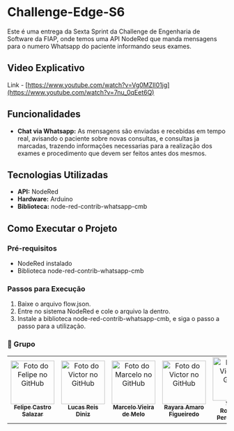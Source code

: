 # Challenge-Edge-S6

Este é uma entrega da Sexta Sprint da Challenge de Engenharia de Software da FIAP, onde temos uma API NodeRed que manda mensagens para o numero Whatsapp do paciente informando seus exames.

## Video Explicativo

Link - [https://www.youtube.com/watch?v=Vg0MZIl01jg](https://www.youtube.com/watch?v=7nu_0qEet6Q)

## Funcionalidades

- **Chat via Whatsapp:** As mensagens são enviadas e recebidas em tempo real, avisando o paciente sobre novas consultas, e consultas ja marcadas, trazendo informações necessarias para a realização dos exames e procedimento que devem ser feitos antes dos mesmos.

## Tecnologias Utilizadas

- **API:** NodeRed
- **Hardware:** Arduino
- **Biblioteca:** node-red-contrib-whatsapp-cmb

## Como Executar o Projeto

### Pré-requisitos

- NodeRed instalado
- Biblioteca node-red-contrib-whatsapp-cmb

### Passos para Execução

1. Baixe o arquivo flow.json.
2. Entre no sistema NodeRed e cole o arquivo la dentro.
3. Instale a biblioteca node-red-contrib-whatsapp-cmb, e siga o passo a passo para a utilização.

 ### :handshake: Grupo
<table>
  <tr>
    <td align="center">
      <a href="https://github.com/FelipeSalazar16">
        <img src="https://avatars.githubusercontent.com/u/91813889?v=4" width="100px;" alt="Foto do Felipe no GitHub"/><br>
        <sub>
          <b>Felipe Castro Salazar</b>
        </sub>
      </a>
    </td>
   <td align="center">
      <a href="https://github.com/lucas-reis-diniz">
        <img src="https://avatars.githubusercontent.com/u/145406645?s=400&u=6ae1d325e16182ac64c9a0887e07fd16ac4f51f0&v=4" width="100px;" alt="Foto do Victor no GitHub"/><br>
        <sub>
          <b>Lucas Reis Diniz</b>
        </sub>
      </a>
    </td>
    <td align="center">
      <a href="https://github.com/MarcelShin">
        <img src="https://avatars.githubusercontent.com/u/143458172?v=4" width="100px;" alt="Foto do Marcelo no GitHub"/><br>
        <sub>
          <b>Marcelo Vieira de Melo</b>
        </sub>
      </a>
    </td>
    <td align="center">
      <a href="https://github.com/rayaraamaro">
        <img src="https://avatars.githubusercontent.com/u/143045200?v=4" width="100px;" alt="Foto do Victor no GitHub"/><br>
        <sub>
          <b>Rayara Amaro Figueiredo</b>
        </sub>
      </a>
    </td>
    <td align="center">
      <a href="https://github.com/VictorRodrigues16">
        <img src="https://avatars.githubusercontent.com/u/143040764?v=4" width="100px;" alt="Foto do Victor no GitHub"/><br>
        <sub>
          <b>Victor Rodrigues Pereira Paes</b>
        </sub>
      </a>
    </td>

